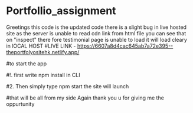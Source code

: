 ﻿# Portfollio_assignment

Greetings
this code is the updated code there is a slight bug in live hosted site as the server is unable to read cdn link from html file you can see that on "inspect"
there fore testimonial page is unable to load it will load cleary in lOCAL HOST
#LIVE LINK - https://6607a8d4cac645ab7a72e395--theportfolyositehk.netlify.app/

#to start the app

 #!. first write npm install in CLI
 
#2. Then simply type npm start the site will launch 

#that will be all from  my side
Again thank you u for giving me the oppurtunity
